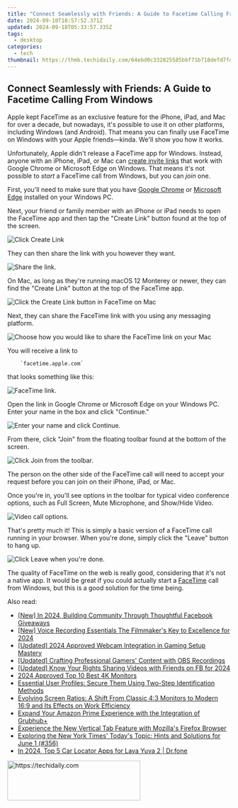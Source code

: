 ```yaml
---
title: "Connect Seamlessly with Friends: A Guide to Facetime Calling From Windows"
date: 2024-09-10T18:57:52.371Z
updated: 2024-09-18T05:33:57.335Z
tags:
  - desktop
categories:
  - tech
thumbnail: https://thmb.techidaily.com/64ebd0c332825585bbf71b718defd7fd5f0995165386514c60536516e7883669.jpg
---
```


## Connect Seamlessly with Friends: A Guide to Facetime Calling From Windows

Apple kept FaceTime as an exclusive feature for the iPhone, iPad, and Mac for over a decade, but nowadays, it's possible to use it on other platforms, including Windows (and Android). That means you can finally use FaceTime on Windows with your Apple friends—kinda. We'll show you how it works.

 Unfortunately, Apple didn't release a FaceTime app for Windows. Instead, anyone with an iPhone, iPad, or Mac can [create invite links](https://screen-mirroring-recording.techidaily.com/new-in-2024-your-ultimate-guide-to-unmissable-games/) that work with Google Chrome or Microsoft Edge on Windows. That means it's not possible to _start_ a FaceTime call from Windows, but you can _join_ one.

 First, you'll need to make sure that you have [Google Chrome](https://www.google.com/chrome/?brand=CHBD&geo=US&gclid=Cj0KCQjw8vqGBhC%5FARIsADMSd1DrfSi5FUrLtOHhaJyVCVvq-0euAEpqoM6RddMcIAHJiUj1SnudmPgaAkUdEALw%5FwcB&gclsrc=aw.ds) or [Microsoft Edge](https://www.microsoft.com/en-us/edge?brand=M022&OCID=AID2200279%5FSEM%5FCj0KCQjw8vqGBhC%5FARIsADMSd1A16ZLqpdAOY3iJJ9iqEQCMDvmexzvCxf4FS-HvkSg1oIPhQgzrvzQaAhIYEALw%5FwcB:G:s&ef%5Fid=Cj0KCQjw8vqGBhC%5FARIsADMSd1A16ZLqpdAOY3iJJ9iqEQCMDvmexzvCxf4FS-HvkSg1oIPhQgzrvzQaAhIYEALw%5FwcB:G:s&gclid=Cj0KCQjw8vqGBhC%5FARIsADMSd1A16ZLqpdAOY3iJJ9iqEQCMDvmexzvCxf4FS-HvkSg1oIPhQgzrvzQaAhIYEALw%5FwcB) installed on your Windows PC.

 Next, your friend or family member with an iPhone or iPad needs to open the FaceTime app and then tap the "Create Link" button found at the top of the screen.

![Click Create Link](https://static1.howtogeekimages.com/wordpress/wp-content/uploads/2024/04/2024-04-24_17-15-01.png) 

 They can then share the link with you however they want.

![Share the link.](https://static1.howtogeekimages.com/wordpress/wp-content/uploads/2024/04/7_2021-07-01_12-56-57.png) 

 On Mac, as long as they're running macOS 12 Monterey or newer, they can find the "Create Link" button at the top of the FaceTime app.

![Click the Create Link button in FaceTime on Mac](https://static1.howtogeekimages.com/wordpress/wp-content/uploads/2024/04/8_click-the-create-link-button-in-facetime-on-mac.png) 

 Next, they can share the FaceTime link with you using any messaging platform.

![Choose how you would like to share the FaceTime link on your Mac](https://static1.howtogeekimages.com/wordpress/wp-content/uploads/2024/04/6_choose-how-you-would-like-to-share-the-facetime-link-on-your-mac.png) 

 You will receive a link to 

        `facetime.apple.com`
    
 that looks something like this:

![FaceTime link.](https://static1.howtogeekimages.com/wordpress/wp-content/uploads/2024/04/2024-04-24_17-16-57.png) 

 Open the link in Google Chrome or Microsoft Edge on your Windows PC. Enter your name in the box and click "Continue."

![Enter your name and click Continue.](https://static1.howtogeekimages.com/wordpress/wp-content/uploads/2024/04/3_2021-07-01_16-06-39.png) 

 From there, click "Join" from the floating toolbar found at the bottom of the screen.

![Click Join from the toolbar.](https://static1.howtogeekimages.com/wordpress/wp-content/uploads/2024/04/9_2021-07-01_16-08-23.png) 

 The person on the other side of the FaceTime call will need to accept your request before you can join on their iPhone, iPad, or Mac.

 Once you're in, you'll see options in the toolbar for typical video conference options, such as Full Screen, Mute Microphone, and Show/Hide Video.

![Video call options.](https://static1.howtogeekimages.com/wordpress/wp-content/uploads/2024/04/1_2021-07-01_16-10-12.png) 

 That's pretty much it! This is simply a basic version of a FaceTime call running in your browser. When you're done, simply click the "Leave" button to hang up.

![Click Leave when you're done.](https://static1.howtogeekimages.com/wordpress/wp-content/uploads/2024/04/5_2021-07-01_16-12-52.png) 

 The quality of FaceTime on the web is really good, considering that it's not a native app. It would be great if you could actually start a [FaceTime](https://location-fake.techidaily.com/5-best-route-generator-apps-you-should-try-on-nokia-c300-drfone-by-drfone-virtual-android/) call from Windows, but this is a good solution for the time being.

<ins class="adsbygoogle"
     style="display:block"
     data-ad-format="autorelaxed"
     data-ad-client="ca-pub-7571918770474297"
     data-ad-slot="1223367746"></ins>

<ins class="adsbygoogle"
     style="display:block"
     data-ad-client="ca-pub-7571918770474297"
     data-ad-slot="8358498916"
     data-ad-format="auto"
     data-full-width-responsive="true"></ins>

<span class="atpl-alsoreadstyle">Also read:</span>
<div><ul>
<li><a href="https://article-files.techidaily.com/new-in-2024-building-community-through-thoughtful-facebook-giveaways/"><u>[New] In 2024, Building Community Through Thoughtful Facebook Giveaways</u></a></li>
<li><a href="https://screen-sharing-recording.techidaily.com/new-voice-recording-essentials-the-filmmakers-key-to-excellence-for-2024/"><u>[New] Voice Recording Essentials The Filmmaker's Key to Excellence for 2024</u></a></li>
<li><a href="https://screen-recording.techidaily.com/updated-2024-approved-webcam-integration-in-gaming-setup-mastery/"><u>[Updated] 2024 Approved Webcam Integration in Gaming Setup Mastery</u></a></li>
<li><a href="https://visual-screen-recording.techidaily.com/updated-crafting-professional-gamers-content-with-obs-recordings/"><u>[Updated] Crafting Professional Gamers' Content with OBS Recordings</u></a></li>
<li><a href="https://facebook-clips.techidaily.com/updated-know-your-rights-sharing-videos-with-friends-on-fb-for-2024/"><u>[Updated] Know Your Rights Sharing Videos with Friends on FB for 2024</u></a></li>
<li><a href="https://fox-info.techidaily.com/2024-approved-top-10-best-4k-monitors/"><u>2024 Approved Top 10 Best 4K Monitors</u></a></li>
<li><a href="https://some-skills.techidaily.com/essential-user-profiles-secure-them-using-two-step-identification-methods/"><u>Essential User Profiles: Secure Them Using Two-Step Identification Methods</u></a></li>
<li><a href="https://some-skills.techidaily.com/evolving-screen-ratios-a-shift-from-classic-43-monitors-to-modern-169-and-its-effects-on-work-efficiency/"><u>Evolving Screen Ratios: A Shift From Classic 4:3 Monitors to Modern 16:9 and Its Effects on Work Efficiency</u></a></li>
<li><a href="https://some-skills.techidaily.com/expand-your-amazon-prime-experience-with-the-integration-of-grubhubplus/"><u>Expand Your Amazon Prime Experience with the Integration of Grubhub+</u></a></li>
<li><a href="https://some-skills.techidaily.com/experience-the-new-vertical-tab-feature-with-mozillas-firefox-browser/"><u>Experience the New Vertical Tab Feature with Mozilla's Firefox Browser</u></a></li>
<li><a href="https://some-skills.techidaily.com/exploring-the-new-york-times-todays-topic-hints-and-solutions-for-june-1-356/"><u>Exploring the New York Times' Today's Topic: Hints and Solutions for June 1 (#356)</u></a></li>
<li><a href="https://android-location-track.techidaily.com/in-2024-top-5-car-locator-apps-for-lava-yuva-2-drfone-by-drfone-virtual-android/"><u>In 2024, Top 5 Car Locator Apps for Lava Yuva 2 | Dr.fone</u></a></li>
</ul></div>

<!-- affiliate ads begin -->
<a href="https://sentrypc.7eer.net/c/5597632/398449/3022" target="_top" id="398449">
  <img src="//a.impactradius-go.com/display-ad/3022-398449" border="0" alt="https://techidaily.com" width="300" height="90"/>
</a>
<img height="0" width="0" src="https://sentrypc.7eer.net/i/5597632/398449/3022" style="position:absolute;visibility:hidden;" border="0" />
<!-- affiliate ads end -->

